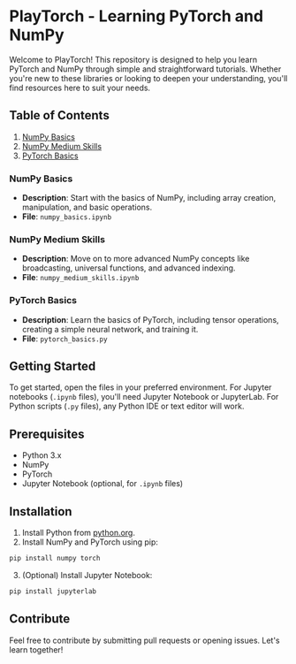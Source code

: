 # PlayTorch - Learning PyTorch and NumPy

Welcome to PlayTorch! This repository is designed to help you learn PyTorch and NumPy through simple and straightforward tutorials. Whether you're new to these libraries or looking to deepen your understanding, you'll find resources here to suit your needs.

## Table of Contents

1. [NumPy Basics](#numpy-basics)
2. [NumPy Medium Skills](#numpy-medium-skills)
3. [PyTorch Basics](#pytorch-basics)

### NumPy Basics

- **Description**: Start with the basics of NumPy, including array creation, manipulation, and basic operations.
- **File**: `numpy_basics.ipynb`

### NumPy Medium Skills

- **Description**: Move on to more advanced NumPy concepts like broadcasting, universal functions, and advanced indexing.
- **File**: `numpy_medium_skills.ipynb`

### PyTorch Basics

- **Description**: Learn the basics of PyTorch, including tensor operations, creating a simple neural network, and training it.
- **File**: `pytorch_basics.py`

## Getting Started

To get started, open the files in your preferred environment. For Jupyter notebooks (`.ipynb` files), you'll need Jupyter Notebook or JupyterLab. For Python scripts (`.py` files), any Python IDE or text editor will work.

## Prerequisites

- Python 3.x
- NumPy
- PyTorch
- Jupyter Notebook (optional, for `.ipynb` files)

## Installation

1. Install Python from [python.org](https://www.python.org/).
2. Install NumPy and PyTorch using pip:

```bash
pip install numpy torch
```

3. (Optional) Install Jupyter Notebook:

```bash
pip install jupyterlab
```

## Contribute

Feel free to contribute by submitting pull requests or opening issues. Let's learn together!
